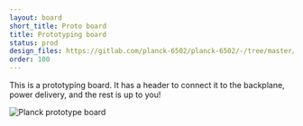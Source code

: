 ```yaml
---
layout: board
short_title: Proto board
title: Prototyping board
status: prod
design_files: https://gitlab.com/planck-6502/planck-6502/-/tree/master/Hardware/proto_board
order: 100
---
```



This is a prototyping board. It has a header to connect it to the backplane, power delivery, and the rest is up to you!

![Planck prototype board](/img/proto_board.png)
